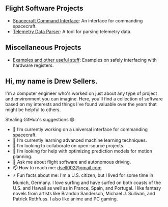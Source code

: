 ## Flight Software Projects
- [Spacecraft Command Interface](https://github.com/dsell002/universal-commang-gui): An interface for commanding spacecraft.
- [Telemetry Data Parser](https://github.com/dsell002/fsw_cmd_tlm_parser): A tool for parsing telemetry data.
<!--
## Crypto Projects
- [Crypto Wallet](https://github.com/dsell002/crypto-projects/crypto-wallet): A secure cryptocurrency wallet.
- [Blockchain Explorer](https://github.com/dsell002/crypto-projects/blockchain-explorer): A tool to explore blockchain transactions.

## Frontend Applications
- [React Portfolio](https://github.com/dsell002/frontend-applications/react-portfolio): A portfolio website built with React.
- [Vue.js Todo App](https://github.com/dsell002/frontend-applications/vue-todo-app): A simple todo app built with Vue.js.

## Backend Applications
- [Node.js API](https://github.com/dsell002/backend-applications/node-api): A RESTful API built with Node.js.
- [Django Blog](https://github.com/dsell002/backend-applications/django-blog): A blog application built with Django.
-->
## Miscellaneous Projects
- [Examples and other useful stuff](https://github.com/dsell002/miscellaneous-projects): Examples on safely interfacing with hardware registers.
<!--
- [Python Utilities](https://github.com/dsell002/miscellaneous-projects/python-utilities): A collection of useful Python scripts.
- [C++ Algorithms](https://github.com/dsell002/miscellaneous-projects/cpp-algorithms): Implementation of various algorithms in C++.
-->

## Hi, my name is Drew Sellers.

I'm a computer engineer who's worked on just about any type of project and environment you can imagine. Here, you'll find a collection of software based on my interests and things I've found valuable over the years that might be helpful to others.

Stealing GitHub's suggestions 😄:

- 🔭 I’m currently working on a universal interface for commanding spacecraft.
- 🌱 I’m currently learning advanced machine learning techniques.
- 👯 I’m looking to collaborate on open-source projects.
- 🤔 I’m looking for help with optimizing prediction models for motion planning.
- 💬 Ask me about flight software and autonomous driving.
- 📫 How to reach me: dsell002@gmail.com
- ⚡ Fun facts about me: I'm a U.S. citizen, but I lived for some time in Munich, Germany. I love surfing and have surfed on both coasts of the U.S. and Hawaii as well as in France, Spain, and Portugal. I like fantasy novels from artists like Brandon Sanderson, Michael J. Sullivan, and Patrick Rothfuss. I also like anime and PC gaming.
